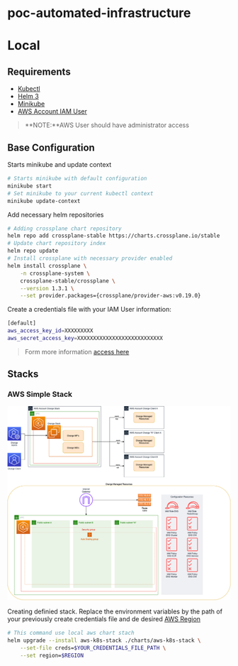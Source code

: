 # poc-automated-infrastructure

# Local 

## Requirements

 - [Kubectl](https://kubernetes.io/docs/tasks/tools/ "kubectl install page")
 - [Helm 3](https://helm.sh/docs/intro/install/ "Helm 3 install page")
 - [Minikube](https://minikube.sigs.k8s.io/docs/start/ "Minikube install page")
 - [AWS Account IAM User](https://docs.aws.amazon.com/IAM/latest/UserGuide/id_users_create.html "AWS IAM User Credentials file")

> **NOTE:**AWS User should have administrator access

## Base Configuration

Starts minikube and update context
```sh
# Starts minikube with default configuration
minikube start
# Set minikube to your current kubectl context
minikube update-context
```

Add necessary helm repositories
```sh
# Adding crossplane chart repository
helm repo add crossplane-stable https://charts.crossplane.io/stable
# Update chart repository index
helm repo update
# Install crossplane with necessary provider enabled
helm install crossplane \
    -n crossplane-system \
    crossplane-stable/crossplane \
    --version 1.3.1 \
    --set provider.packages={crossplane/provider-aws:v0.19.0}
```

Create a credentials file with your IAM User information:
```sh
[default]
aws_access_key_id=XXXXXXXXX
aws_secret_access_key=XXXXXXXXXXXXXXXXXXXXXXXXXXX
```
> Form more information [access here](https://docs.aws.amazon.com/cli/latest/userguide/cli-configure-files.html)

## Stacks

### AWS Simple Stack
![Architecture](./diagrams/architecture.png)

Creating definied stack.
Replace the environment variables by the path of your previously create credentials file and de desired [AWS Region](https://docs.aws.amazon.com/pt_br/AWSEC2/latest/UserGuide/using-regions-availability-zones.html#concepts-available-regions)
```sh
# This command use local aws chart stach
helm upgrade --install aws-k8s-stack ./charts/aws-k8s-stack \
    --set-file creds=$YOUR_CREDENTIALS_FILE_PATH \
    --set region=$REGION
```